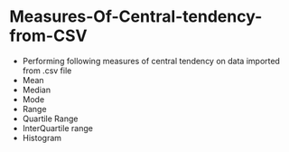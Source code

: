 # Measures-Of-Central-tendency-from-CSV
- Performing  following measures of central tendency on data imported from .csv file
- Mean
- Median
- Mode
- Range
- Quartile Range
- InterQuartile range
- Histogram
